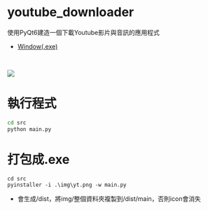 # youtube_downloader
使用PyQt6建造一個下載Youtube影片與音訊的應用程式

- [Window(.exe)](https://github.com/cabie8399/youtube_downloader/releases)
<br>

![](https://images2.imgbox.com/d4/cd/beydnhHq_o.jpg)


# 執行程式
```bash
cd src
python main.py
```

# 打包成.exe
```basg
cd src
pyinstaller -i .\img\yt.png -w main.py
```
- 會生成/dist，將img/整個資料夾複製到/dist/main，否則icon會消失